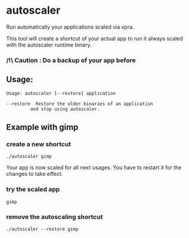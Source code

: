 # autoscaler

Run automatically your applications scaled via xpra.

This tool will create a shortcut of your actual app to run it always scaled with the autoscaler runtime binary.

### /!\ Caution : Do a backup of your app before

## Usage:
````
Usage: autoscaler [--restore] application

--restore  Restore the older binaries of an application
         and stop using autoscaler.

````

## Example with gimp

### create a new shortcut
````
./autoscaler gimp
````
Your app is now scaled for all next usages. You have to restart it for the changes to take effect.

### try the scaled app
````
gimp
````

### remove the autoscaling shortcut
````
./autoscaler --restore gimp
````